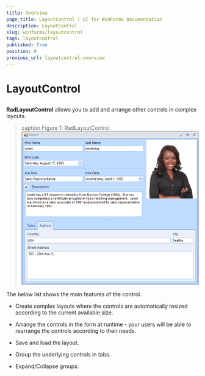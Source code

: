 ```yaml
---
title: Overview
page_title: LayoutControl | UI for WinForms Documentation
description: LayoutControl
slug: winforms/layoutcontrol
tags: layoutcontrol
published: True
position: 0
previous_url: layoutcontrol-overview
---
```


# LayoutControl



## 

__RadLayoutControl__ allows you to add and arrange other controls in complex layouts.

>caption Figure 1: RadLayoutControl.<br>![layoutcontrol-overview 001](images/layoutcontrol-overview001.png)

The below list shows the main features of the control.

* Create complex layouts where the controls are automatically resized according to the current available size.

* Arrange the controls in the form at runtime - your users will be able to rearrange the controls according to their needs.

* Save and load the layout.

* Group the underlying controls in tabs.

* Expand/Collapse groups.
            
